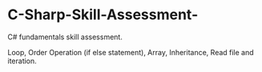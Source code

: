 # C-Sharp-Skill-Assessment-
C# fundamentals skill assessment.

Loop, Order Operation (if else statement), Array, Inheritance, Read file and iteration. 
